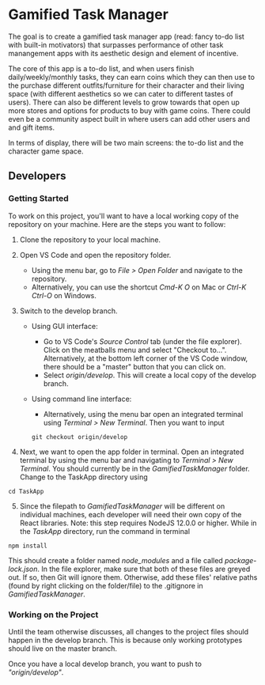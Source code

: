 # Gamified Task Manager

The goal is to create a gamified task manager app (read: fancy to-do list with built-in motivators) that surpasses performance of other task manangement apps with its aesthetic design and element of incentive. 

The core of this app is a to-do list, and when users finish daily/weekly/monthly tasks, they can earn coins which they can then use to the purchase different outfits/furniture for their character and their living space (with different aesthetics so we can cater to different tastes of users). There can also be different levels to grow towards that open up more stores and options for products to buy with game coins. There could even be a community aspect built in where users can add other users and and gift items. 

In terms of display, there will be two main screens: the to-do list and the character game space.


## Developers
### Getting Started
To work on this project, you'll want to have a local working copy of the repository on your machine. Here are the steps you want to follow:

1. Clone the repository to your local machine.

2. Open VS Code and open the repository folder.
    + Using the menu bar, go to _File > Open Folder_ and navigate to the repository.
    + Alternatively, you can use the shortcut _Cmd-K O_ on Mac or _Ctrl-K Ctrl-O_ on Windows.

3. Switch to the develop branch.
    + Using GUI interface:
      + Go to VS Code's _Source Control_ tab (under the file explorer). Click on the meatballs menu and select "Checkout to...". Alternatively, at the bottom left corner of the VS Code window, there should be a "master" button that you can click on.
      + Select _origin/develop_. This will create a local copy of the develop branch.
    + Using command line interface:
      + Alternatively, using the menu bar open an integrated terminal using _Terminal > New Terminal_. Then you want to input

      ```
      git checkout origin/develop
      ```

4. Next, we want to open the app folder in terminal. Open an integrated terminal by using the menu bar and navigating to _Terminal > New Terminal_. You should currently be in the _GamifiedTaskManager_ folder. Change to the TaskApp directory using
  
  ```shell
  cd TaskApp
  ```

5. Since the filepath to _GamifiedTaskManager_ will be different on individual machines, each developer will need their own copy of the React libraries. Note: this step requires NodeJS 12.0.0 or higher. While in the _TaskApp_ directory, run the command in terminal
  ```shell
  npm install
  ```
This should create a folder named _node_modules_ and a file called _package-lock.json_. In the file explorer, make sure that both of these files are greyed out. If so, then Git will ignore them. Otherwise, add these files' relative paths (found by right clicking on the folder/file) to the .gitignore in _GamifiedTaskManager_.

### Working on the Project
Until the team otherwise discusses, all changes to the project files should happen in the develop branch. This is because only working prototypes should live on the master branch. 

Once you have a local develop branch, you want to push to _"origin/develop"_. 